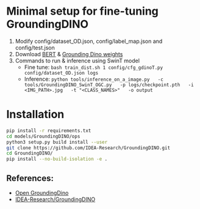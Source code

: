 # Minimal setup for fine-tuning GroundingDINO
1. Modify config/dataset_OD.json, config/label_map.json and config/test.json
2. Download [BERT](https://www.kaggle.com/datasets/virajjayant/bertbaseuncased) & [Grounding Dino weights](https://huggingface.co/alexgenovese/background-workflow/blob/1cbf8c24aa8a2e8d5ca6871800442b35ff6f9d48/groundingdino_swint_ogc.pth)
3. Commands to run & inference using SwinT model
   - Fine tune: ```bash train_dist.sh 1 config/cfg_gdinoT.py config/dataset_OD.json logs```
   - Inference: ```python tools/inference_on_a_image.py   -c tools/GroundingDINO_SwinT_OGC.py   -p logs/checkpoint.pth   -i <IMG_PATH>.jpg   -t "<CLASS_NAMES>"   -o output```


# Installation
```bash
pip install -r requirements.txt 
cd models/GroundingDINO/ops
python3 setup.py build install --user
git clone https://github.com/IDEA-Research/GroundingDINO.git
cd GroundingDINO/
pip install --no-build-isolation -e . 
```

## References:
- [Open GroundingDino](https://github.com/longzw1997/Open-GroundingDino)
- [IDEA-Research/GroundingDINO](https://github.com/IDEA-Research/GroundingDINO)

